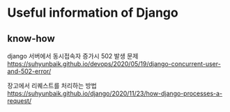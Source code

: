 # Useful information of Django

## know-how
django 서버에서 동시접속자 증가시 502 발생 문제
https://suhyunbaik.github.io/devops/2020/05/19/django-concurrent-user-and-502-error/

장고에서 리퀘스트를 처리하는 방법
https://suhyunbaik.github.io/django/2020/11/23/how-django-processes-a-request/
